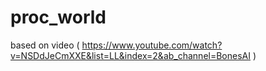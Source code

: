 # proc_world

based on video ( https://www.youtube.com/watch?v=NSDdJeCmXXE&list=LL&index=2&ab_channel=BonesAI )
